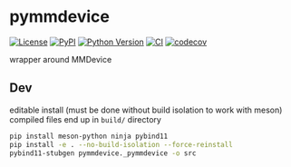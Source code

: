 # pymmdevice

[![License](https://img.shields.io/pypi/l/pymmdevice.svg?color=green)](https://github.com/tlambert03/pymmdevice/raw/main/LICENSE)
[![PyPI](https://img.shields.io/pypi/v/pymmdevice.svg?color=green)](https://pypi.org/project/pymmdevice)
[![Python Version](https://img.shields.io/pypi/pyversions/pymmdevice.svg?color=green)](https://python.org)
[![CI](https://github.com/tlambert03/pymmdevice/actions/workflows/ci.yml/badge.svg)](https://github.com/tlambert03/pymmdevice/actions/workflows/ci.yml)
[![codecov](https://codecov.io/gh/tlambert03/pymmdevice/branch/main/graph/badge.svg)](https://codecov.io/gh/tlambert03/pymmdevice)

wrapper around MMDevice

## Dev

editable install (must be done without build isolation to work with meson)
compiled files end up in `build/` directory

```sh
pip install meson-python ninja pybind11
pip install -e . --no-build-isolation --force-reinstall
pybind11-stubgen pymmdevice._pymmdevice -o src
```
